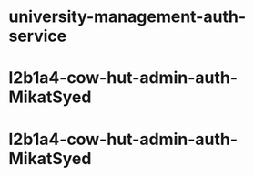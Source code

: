 # university-management-auth-service
# l2b1a4-cow-hut-admin-auth-MikatSyed
# l2b1a4-cow-hut-admin-auth-MikatSyed
